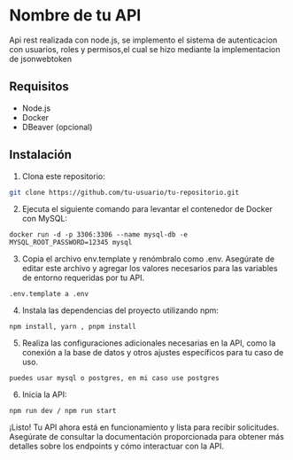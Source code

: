 # Nombre de tu API

Api rest realizada con node.js, se implemento el sistema de autenticacion con usuarios, roles y permisos,el cual se hizo mediante la implementacion de jsonwebtoken

## Requisitos

- Node.js 
- Docker 
- DBeaver (opcional)

## Instalación


1. Clona este repositorio:

```bash
git clone https://github.com/tu-usuario/tu-repositorio.git


```

2. Ejecuta el siguiente comando para levantar el contenedor de Docker con MySQL:


```
docker run -d -p 3306:3306 --name mysql-db -e MYSQL_ROOT_PASSWORD=12345 mysql
```

3. Copia el archivo env.template y renómbralo como .env. Asegúrate de editar este archivo y agregar los valores necesarios para las variables de entorno requeridas por tu API.

```
.env.template a .env
```

4. Instala las dependencias del proyecto utilizando npm:

```
npm install, yarn , pnpm install
```


5. Realiza las configuraciones adicionales necesarias en la API, como la conexión a la base de datos y otros ajustes específicos para tu caso de uso.

```
puedes usar mysql o postgres, en mi caso use postgres
```

6. Inicia la API:

```
npm run dev / npm run start 
```



¡Listo! Tu API ahora está en funcionamiento y lista para recibir solicitudes. Asegúrate de consultar la documentación proporcionada para obtener más detalles sobre los endpoints y cómo interactuar con la API.